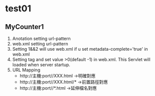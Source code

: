 # test01
## MyCounter1
1. Anotation setting url-pattern 
2. web.xml setting url-pattern
3. Setting 1&&2 will use web.xml if u set metadata-complete='true' in web.xml
4. Setting <load-on-startup>tag and set value >0(default -1) in web.xml. This Servlet will loaded when server startup.
5. URL Mapping 
   * http://主機:port/<Servlet Context Path>/XXX.html    ->明確對應
   * http://主機:port/<Servlet Context Path>/XXX.html/*  ->前置路徑對應
   * http://主機:port/<Servlet Context Path>/*.html      ->延伸檔名對應 

